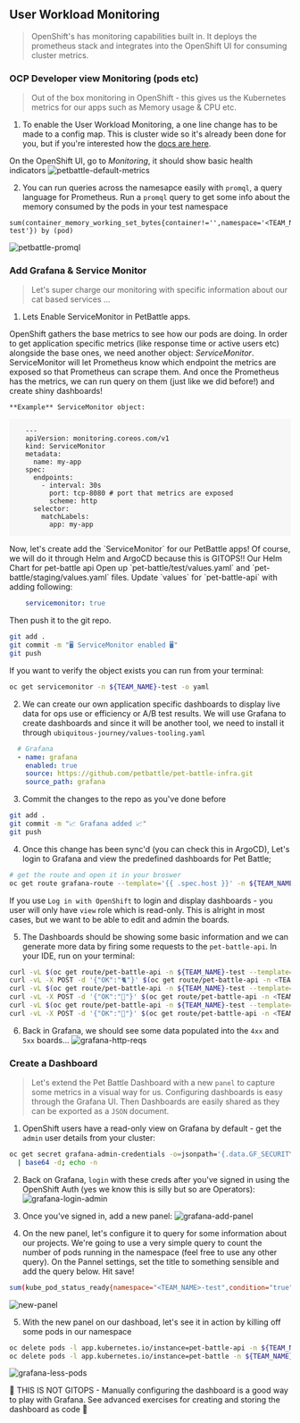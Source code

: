 ## User Workload Monitoring
> OpenShift's has monitoring capabilities built in. It deploys the prometheus stack and integrates into the OpenShift UI for consuming cluster metrics.
 
### OCP Developer view Monitoring (pods etc)
> Out of the box monitoring in OpenShift - this gives us the Kubernetes metrics for our apps such as Memory usage & CPU etc.

1. To enable the User Workload Monitoring, a one line change has to be made to a config map. This is cluster wide so it's already been done for you, but if you're interested how the [docs are here](https://docs.openshift.com/container-platform/4.8/monitoring/enabling-monitoring-for-user-defined-projects.html#enabling-monitoring-for-user-defined-projects_enabling-monitoring-for-user-defined-projects). 
  
  On the OpenShift UI, go to *Monitoring*, it should show basic health indicators
![petbattle-default-metrics](images/petbattle-default-metrics.png)

2. You can run queries across the namesapce easily with `promql`, a query language for Prometheus. Run a `promql` query to get some info about the memory consumed by the pods in your test namespace 
  ```
  sum(container_memory_working_set_bytes{container!='',namespace='<TEAM_NAME>-test'}) by (pod)
  ```
![petbattle-promql](images/petbattle-promql.png)

### Add Grafana & Service Monitor
> Let's super charge our monitoring with specific information about our cat based services ...

1. Lets Enable ServiceMonitor in PetBattle apps.

  OpenShift gathers the base metrics to see how our pods are doing. In order to get application specific metrics (like response time or active users etc) alongside the base ones, we need another object: _ServiceMonitor_. ServiceMonitor will let Prometheus know which endpoint the metrics are exposed so that Prometheus can scrape them. And once the Prometheus has the metrics, we can run query on them (just like we did before!) and create shiny dashboards!
  
    **Example** ServiceMonitor object:
  <div class="highlight" style="background: #f7f7f7">
  <pre><code class="language-yaml">
    ---
    apiVersion: monitoring.coreos.com/v1
    kind: ServiceMonitor
    metadata:
      name: my-app
    spec:
      endpoints:
        - interval: 30s
          port: tcp-8080 # port that metrics are exposed
          scheme: http
      selector:
        matchLabels:
          app: my-app
  </code></pre></div>
  Now, let's create add the `ServiceMonitor` for our PetBattle apps! Of course, we will do it through Helm and ArgoCD because this is GITOPS!!
  Our Helm Chart for pet-battle api Open up `pet-battle/test/values.yaml` and `pet-battle/staging/values.yaml` files. Update `values` for `pet-battle-api` with adding following:

  ```yaml
      servicemonitor: true
  ```
  Then push it to the git repo.
  ```bash
  git add .
  git commit -m "🖥️ ServiceMonitor enabled 🖥️"
  git push
  ```
  If you want to verify the object exists you can run from your terminal:
  ```bash
  oc get servicemonitor -n ${TEAM_NAME}-test -o yaml
  ```

2. We can create our own application specific dashboards to display live data for ops use or efficiency or A/B test results. We will use Grafana to create dashboards and since it will be another tool, we need to install it through `ubiquitous-journey/values-tooling.yaml`

  ```yaml
    # Grafana
    - name: grafana
      enabled: true
      source: https://github.com/petbattle/pet-battle-infra.git
      source_path: grafana
  ```

3. Commit the changes to the repo as you've done before
  ```bash
  git add .
  git commit -m "📈 Grafana added 📈"
  git push
  ```

4. Once this change has been sync'd (you can check this in ArgoCD), Let's login to Grafana and view the predefined dashboards for Pet Battle;
  ```bash
  # get the route and open it in your broswer
  oc get route grafana-route --template='{{ .spec.host }}' -n ${TEAM_NAME}-ci-cd
  ```
  If you use `Log in with OpenShift` to login and display dashboards - you user will only have `view` role which is read-only. This is alright in most cases, but we want to be able to edit and admin the boards.

5. The Dashboards should be showing some basic information and we can generate more data by firing some requests to the `pet-battle-api`. In your IDE, run on your terminal:
  ```bash
  curl -vL $(oc get route/pet-battle-api -n ${TEAM_NAME}-test --template='{{.spec.host}}')/dogs
  curl -vL -X POST -d '{"OK":"🐈"}' $(oc get route/pet-battle-api -n <TEAM_NAME>-test --template='{{.spec.host}}')/cats/
  curl -vL $(oc get route/pet-battle-api -n ${TEAM_NAME}-test --template='{{.spec.host}}')/api/dogs
  curl -vL -X POST -d '{"OK":"🦆"}' $(oc get route/pet-battle-api -n <TEAM_NAME>-test --template='{{.spec.host}}')/cats/
  curl -vL $(oc get route/pet-battle-api -n ${TEAM_NAME}-test --template='{{.spec.host}}')/api/dogs
  curl -vL -X POST -d '{"OK":"🐶"}' $(oc get route/pet-battle-api -n <TEAM_NAME>-test --template='{{.spec.host}}')/cats/
  ```

6. Back in Grafana, we should see some data populated into the `4xx` and `5xx` boards...
![grafana-http-reqs](./images/grafana-http-reqs.png)

### Create a Dashboard
> Let's extend the Pet Battle Dashboard with a new `panel` to capture some metrics in a visual way for us. Configuring dashboards is easy through the Grafana UI. Then Dashboards are easily shared as they can be exported as a `JSON` document.

1. OpenShift users have a read-only view on Grafana by default - get the `admin` user details from your cluster:
  ```bash
  oc get secret grafana-admin-credentials -o=jsonpath='{.data.GF_SECURITY_ADMIN_PASSWORD}' -n ${TEAM_NAME}-ci-cd \
    | base64 -d; echo -n
  ```

2. Back on Grafana, `login` with these creds after you've signed in using the OpenShift Auth (yes we know this is silly but so are Operators):
![grafana-login-admin](./images/grafana-login-admin.png)

3. Once you've signed in, add a new panel:
![grafana-add-panel](./images/grafana-add-panel.png)

4. On the new panel, let's configure it to query for some information about our projects. We're going to use a very simple query to count the number of pods running in the namespace (feel free to use any other query). On the Pannel settings, set the title to something sensible and add the query below. Hit save!
  ```bash
  sum(kube_pod_status_ready{namespace="<TEAM_NAME>-test",condition="true"})
  ```
![new-panel](./images/new-panel.png)

5. With the new panel on our dashboad, let's see it in action by killing off some pods in our namespace
  ```bash
  oc delete pods -l app.kubernetes.io/instance=pet-battle-api -n ${TEAM_NAME}-test
  oc delete pods -l app.kubernetes.io/instance=pet-battle -n ${TEAM_NAME}-test
  ```
![grafana-less-pods](./images/grafana-less-pods.png)

<p class="tip">
🐌 THIS IS NOT GITOPS - Manually configuring the dashboard is a good way to play with Grafana. See advanced exercises for creating and storing the dashboard as code 🐎
</p>